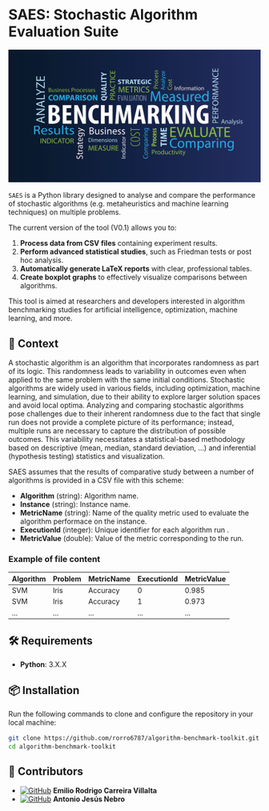 # SAES: Stochastic Algorithm Evaluation Suite
![UMA CV 2025](https://github.com/rorro6787/rorro6787/blob/main/Images/benchmark-817347020.png "Khaos Investigation Group Logo")

`SAES` is a Python library designed to analyse and compare the performance of stochastic algorithms (e.g. metaheuristics and machine learning techniques) on multiple problems. 

The current version of the tool (V0.1) allows you to:  
1. **Process data from CSV files** containing experiment results.  
2. **Perform advanced statistical studies**, such as Friedman tests or post hoc analysis.  
3. **Automatically generate LaTeX reports** with clear, professional tables.  
4. **Create boxplot graphs** to effectively visualize comparisons between algorithms.  

This tool is aimed at researchers and developers interested in algorithm benchmarking studies for artificial intelligence, optimization, machine learning, and more.

## 📖 Context
A stochastic algorithm is an algorithm that incorporates randomness as part of its logic. This randomness leads to variability in outcomes even when applied to the same problem with the same initial conditions. Stochastic algorithms are widely used in various fields, including optimization, machine learning, and simulation, due to their ability to explore larger solution spaces and avoid local optima. Analyzing and comparing stochastic algorithms pose challenges due to their inherent randomness due to the fact that single run does not provide a complete picture of its performance; instead, multiple runs are necessary to capture the distribution of possible outcomes. This variability necessitates a statistical-based methodology based on descriptive (mean, median, standard deviation, ...) and inferential (hypothesis testing) statistics and visualization.

SAES assumes that the results of comparative study between a number of algorithms is provided in a CSV file with this scheme:

- **Algorithm** (string):  Algorithm name.
- **Instance** (string): Instance name. 
- **MetricName** (string): Name of the quality metric used to evaluate the algorithm performace on the instance. 
- **ExecutionId** (integer): Unique identifier for each algorithm run .
- **MetricValue** (double): Value of the metric corresponding to the run. 

### Example of file content

| Algorithm | Problem     | MetricName    | ExecutionId | MetricValue         |
|-----------|-------------|---------------|-------------|---------------------|
| SVM       | Iris        | Accuracy      | 0           | 0.985               |
| SVM       | Iris        | Accuracy      | 1           | 0.973               |
| ...       | ...         | ...           | ...         | ...                 |


## 🛠 Requirements

- **Python**: 3.X.X

## 📦 Installation

Run the following commands to clone and configure the repository in your local machine:
```sh
git clone https://github.com/rorro6787/algorithm-benchmark-toolkit.git
cd algorithm-benchmark-toolkit
```

## 🤝 Contributors

- [![GitHub](https://img.shields.io/badge/GitHub-100000?style=flat&logo=github&logoColor=white)](https://github.com/rorro6787) **Emilio Rodrigo Carreira Villalta**
- [![GitHub](https://img.shields.io/badge/GitHub-100000?style=flat&logo=github&logoColor=white)](https://github.com/ajnebro) **Antonio Jesús Nebro**


